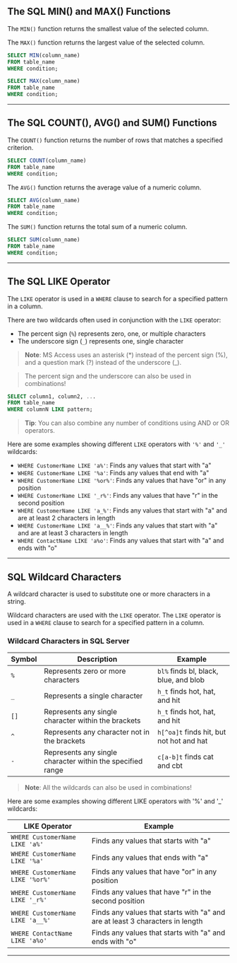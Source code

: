 ## The SQL MIN() and MAX() Functions

The `MIN()` function returns the smallest value of the selected column.

The `MAX()` function returns the largest value of the selected column.

```sql
SELECT MIN(column_name)
FROM table_name
WHERE condition;
```

```sql
SELECT MAX(column_name)
FROM table_name
WHERE condition;
```

<hr/>

## The SQL COUNT(), AVG() and SUM() Functions

The `COUNT()` function returns the number of rows that matches a specified criterion.
```sql
SELECT COUNT(column_name)
FROM table_name
WHERE condition;
```

The `AVG()` function returns the average value of a numeric column. 
```sql
SELECT AVG(column_name)
FROM table_name
WHERE condition;
```

The `SUM()` function returns the total sum of a numeric column. 
```sql
SELECT SUM(column_name)
FROM table_name
WHERE condition;
```

<hr/>

## The SQL LIKE Operator
The `LIKE` operator is used in a `WHERE` clause to search for a specified pattern in a column.

There are two wildcards often used in conjunction with the `LIKE` operator:
  - The percent sign (`%`) represents zero, one, or multiple characters
  - The underscore sign (`_`) represents one, single character


> **Note**: MS Access uses an asterisk (*) instead of the percent sign (%), and a question mark (?) instead of the underscore (_).


> The percent sign and the underscore can also be used in combinations!

```sql
SELECT column1, column2, ...
FROM table_name
WHERE columnN LIKE pattern;
```

> **Tip**: You can also combine any number of conditions using AND or OR operators.

Here are some examples showing different `LIKE` operators with `'%'` and `'_'` wildcards:
  - `WHERE CustomerName LIKE 'a%'`: Finds any values that start with "a"
  - `WHERE CustomerName LIKE '%a'`: Finds any values that end with "a"
  - `WHERE CustomerName LIKE '%or%'`: Finds any values that have "or" in any position
  - `WHERE CustomerName LIKE '_r%'`: Finds any values that have "r" in the second position
  - `WHERE CustomerName LIKE 'a_%'`: Finds any values that start with "a" and are at least 2 characters in length
  - `WHERE CustomerName LIKE 'a__%'`: Finds any values that start with "a" and are at least 3 characters in length
  - `WHERE ContactName LIKE 'a%o'`: Finds any values that start with "a" and ends with "o"


<hr/>

## SQL Wildcard Characters

A wildcard character is used to substitute one or more characters in a string.

Wildcard characters are used with the `LIKE` operator. The `LIKE` operator is used in a `WHERE` clause to search for a specified pattern in a column.

### Wildcard Characters in SQL Server

|  Symbol  |              Description              |               Example                 |
| ---------|---------------------------------------|-------------------------------------- |
|   `%`    |  Represents zero or more characters   | `bl%` finds bl, black, blue, and blob |
|   `_`    |    Represents a single character      |   	`h_t` finds hot, hat, and hit      |
|  `[]`    | Represents any single character within the brackets | `h_t` finds hot, hat, and hit |
|   `^`    | Represents any character not in the brackets |	`h[^oa]t` finds hit, but not hot and hat |
|   `-`    | Represents any single character within the specified range |	`c[a-b]t` finds cat and cbt |

> **Note**: All the wildcards can also be used in combinations!

Here are some examples showing different LIKE operators with '%' and '_' wildcards:
       
|            LIKE Operator           |                   Example                             |
| -----------------------------------|------------------------------------------------------ |
|  `WHERE CustomerName LIKE 'a%'`    |      Finds any values that starts with "a"            |
|  `WHERE CustomerName LIKE '%a'`    |      Finds any values that ends with "a"              |
|  `WHERE CustomerName LIKE '%or%'`  | Finds any values that have "or" in any position       |
|  `WHERE CustomerName LIKE '_r%'`   | Finds any values that have "r" in the second position |
|  `WHERE CustomerName LIKE 'a__%'`  | Finds any values that starts with "a" and are at least 3 characters in length |
|  `WHERE ContactName LIKE 'a%o'`    | Finds any values that starts with "a" and ends with "o" |


<hr/>
